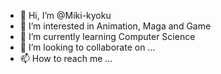 - 👋 Hi, I’m @Miki-kyoku
- 👀 I’m interested in Animation, Maga and Game
- 🌱 I’m currently learning Computer Science
- 💞️ I’m looking to collaborate on ...
- 📫 How to reach me ...

<!---
Miki-kyoku/Miki-kyoku is a ✨ special ✨ repository because its `README.md` (this file) appears on your GitHub profile.
You can click the Preview link to take a look at your changes.
--->
